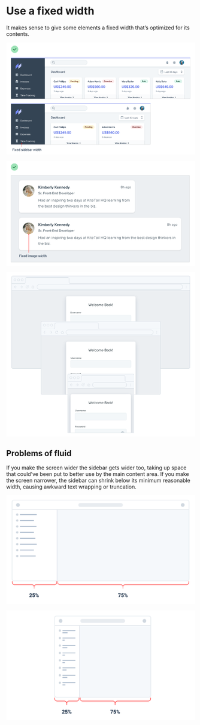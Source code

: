 # Use a fixed width

It makes sense to give some elements a fixed width that’s optimized for its contents.

![](../.gitbook/assets/fixed-width-menu.png)

![](../.gitbook/assets/fixed-width-card.png)

![](../.gitbook/assets/fixed-width-form.png)

## Problems of fluid

If you make the screen wider the sidebar gets wider too, taking up space that could’ve been put to better use by the main content area. If you make the screen narrower, the sidebar can shrink below its minimum reasonable width, causing awkward text wrapping or truncation.

![](../.gitbook/assets/fluid-problem1.png)

![](../.gitbook/assets/fluid-problem2.png)
